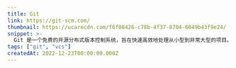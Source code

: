 ```yaml
---
title: Git
link: https://git-scm.com/
thumbnail: https://ucarecdn.com/f6f08426-c78b-4f37-8704-6049b43f9e24/
snippet: >-
  Git 是一个免费的开源分布式版本控制系统，旨在快速高效地处理从小型到非常大型的项目。
tags: ["git", "vcs"]
createdAt: 2022-12-23T00:00:00.000Z
---
```

